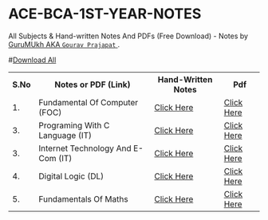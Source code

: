 # ACE-BCA-1ST-YEAR-NOTES
All Subjects &amp; Hand-written Notes And PDFs (Free Download) - Notes by <a href="https://github.com/GuruMukhPrajapati"> 
GuruMUkh AKA   ``Gourav Prajapat``  </a>.

#<a href="">Download All</a>

<table width="100%" class="table">
<tr>
<th>S.No</th>
<th>Notes or PDF (Link)</th>
<th> Hand-Written Notes</th>
<th>Pdf</th>  
</tr>
<tr><td>1.</td><td>Fundamental Of Computer (FOC)</a></td><td> <a target="_blank" href=""> Click Here</td><td> <a target="_blank" href="">Click Here</td></tr>
<tr><td>3.</td><td>Programing With C Language (IT)</a></td><td><a target="_blank" href=""> Click Here</td><td><a target="_blank" href=""> Click Here</td></tr>
<tr><td>3.</td><td>Internet Technology And E-Com (IT)</a></td><td><a target="_blank" href=""> Click Here</td><td><a target="_blank" href=""> Click Here</td></tr>
<tr><td>4.</td><td>Digital Logic (DL)</a></td><td> <a target="_blank" href="">Click Here</td><td><a target="_blank" href=""> Click Here</td></tr>
<tr><td>5.</td><td>Fundamentals Of Maths </a></td><td><a target="_blank" href=""> Click Here</td><td><a target="_blank" href=""> Click Here</td></tr>
